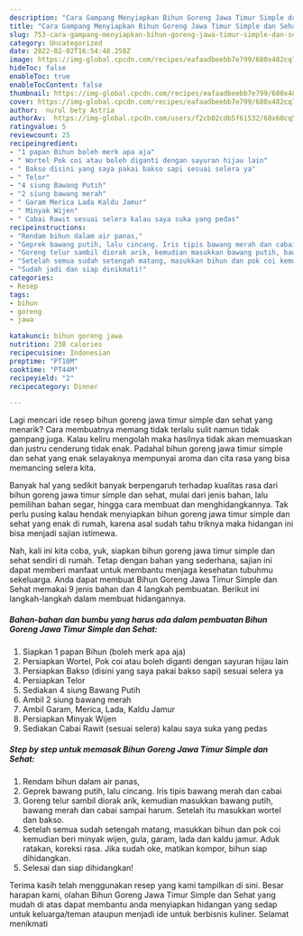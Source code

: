 ```yaml
---
description: "Cara Gampang Menyiapkan Bihun Goreng Jawa Timur Simple dan Sehat, Lezat"
title: "Cara Gampang Menyiapkan Bihun Goreng Jawa Timur Simple dan Sehat, Lezat"
slug: 753-cara-gampang-menyiapkan-bihun-goreng-jawa-timur-simple-dan-sehat-lezat
category: Uncategorized
date: 2022-02-02T16:54:48.258Z
image: https://img-global.cpcdn.com/recipes/eafaadbeebb7e799/680x482cq70/bihun-goreng-jawa-timur-simple-dan-sehat-foto-resep-utama.jpg
hideToc: false
enableToc: true
enableTocContent: false
thumbnail: https://img-global.cpcdn.com/recipes/eafaadbeebb7e799/680x482cq70/bihun-goreng-jawa-timur-simple-dan-sehat-foto-resep-utama.jpg
cover: https://img-global.cpcdn.com/recipes/eafaadbeebb7e799/680x482cq70/bihun-goreng-jawa-timur-simple-dan-sehat-foto-resep-utama.jpg
author:  nurul bety Astria
authorAv:  https://img-global.cpcdn.com/users/f2cb02cdb5f61532/60x60cq50/avatar.jpg
ratingvalue: 5
reviewcount: 25
recipeingredient:
- "1 papan Bihun boleh merk apa aja"
- " Wortel Pok coi atau boleh diganti dengan sayuran hijau lain"
- " Bakso disini yang saya pakai bakso sapi sesuai selera ya"
- " Telor"
- "4 siung Bawang Putih"
- "2 siung bawang merah"
- " Garam Merica Lada Kaldu Jamur"
- " Minyak Wijen"
- " Cabai Rawit sesuai selera kalau saya suka yang pedas"
recipeinstructions:
- "Rendam bihun dalam air panas,"
- "Geprek bawang putih, lalu cincang. Iris tipis bawang merah dan cabai"
- "Goreng telur sambil diorak arik, kemudian masukkan bawang putih, bawang merah dan cabai sampai harum. Setelah itu masukkan wortel dan bakso."
- "Setelah semua sudah setengah matang, masukkan bihun dan pok coi kemudian beri minyak wijen, gula, garam, lada dan kaldu jamur. Aduk ratakan, koreksi rasa. Jika sudah oke, matikan kompor, bihun siap dihidangkan."
- "Sudah jadi dan siap dinikmati!"
categories:
- Resep
tags:
- bihun
- goreng
- jawa

katakunci: bihun goreng jawa 
nutrition: 238 calories
recipecuisine: Indonesian
preptime: "PT10M"
cooktime: "PT44M"
recipeyield: "2"
recipecategory: Dinner

---
```



Lagi mencari ide resep bihun goreng jawa timur simple dan sehat yang menarik? Cara membuatnya memang tidak terlalu sulit namun tidak gampang juga. Kalau keliru mengolah maka hasilnya tidak akan memuaskan dan justru cenderung tidak enak. Padahal bihun goreng jawa timur simple dan sehat yang enak selayaknya mempunyai aroma dan cita rasa yang bisa memancing selera kita.


Banyak hal yang sedikit banyak berpengaruh terhadap kualitas rasa dari bihun goreng jawa timur simple dan sehat, mulai dari jenis bahan, lalu pemilihan bahan segar, hingga cara membuat dan menghidangkannya. Tak perlu pusing kalau hendak menyiapkan bihun goreng jawa timur simple dan sehat yang enak di rumah, karena asal sudah tahu triknya maka hidangan ini bisa menjadi sajian istimewa.




Nah, kali ini kita coba, yuk, siapkan bihun goreng jawa timur simple dan sehat sendiri di rumah. Tetap dengan bahan yang sederhana, sajian ini dapat memberi manfaat untuk membantu menjaga kesehatan tubuhmu sekeluarga. Anda dapat membuat Bihun Goreng Jawa Timur Simple dan Sehat memakai 9 jenis bahan dan 4 langkah pembuatan. Berikut ini langkah-langkah dalam membuat hidangannya.

<!--inarticleads1-->

##### Bahan-bahan dan bumbu yang harus ada dalam pembuatan Bihun Goreng Jawa Timur Simple dan Sehat:

1. Siapkan 1 papan Bihun (boleh merk apa aja)
1. Persiapkan  Wortel, Pok coi atau boleh diganti dengan sayuran hijau lain
1. Persiapkan  Bakso (disini yang saya pakai bakso sapi) sesuai selera ya
1. Persiapkan  Telor
1. Sediakan 4 siung Bawang Putih
1. Ambil 2 siung bawang merah
1. Ambil  Garam, Merica, Lada, Kaldu Jamur
1. Persiapkan  Minyak Wijen
1. Sediakan  Cabai Rawit (sesuai selera) kalau saya suka yang pedas




<!--inarticleads2-->

##### Step by step untuk memasak Bihun Goreng Jawa Timur Simple dan Sehat:

1. Rendam bihun dalam air panas,
1. Geprek bawang putih, lalu cincang. Iris tipis bawang merah dan cabai
1. Goreng telur sambil diorak arik, kemudian masukkan bawang putih, bawang merah dan cabai sampai harum. Setelah itu masukkan wortel dan bakso.
1. Setelah semua sudah setengah matang, masukkan bihun dan pok coi kemudian beri minyak wijen, gula, garam, lada dan kaldu jamur. Aduk ratakan, koreksi rasa. Jika sudah oke, matikan kompor, bihun siap dihidangkan.
1. Selesai dan siap dihidangkan!



Terima kasih telah menggunakan resep yang kami tampilkan di sini. Besar harapan kami, olahan Bihun Goreng Jawa Timur Simple dan Sehat yang mudah di atas dapat membantu anda menyiapkan hidangan yang sedap untuk keluarga/teman ataupun menjadi ide untuk berbisnis kuliner. Selamat menikmati
